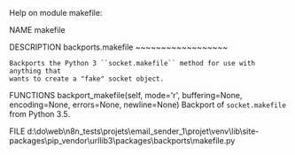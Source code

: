 Help on module makefile:

NAME
    makefile

DESCRIPTION
    backports.makefile
    ~~~~~~~~~~~~~~~~~~

    Backports the Python 3 ``socket.makefile`` method for use with anything that
    wants to create a "fake" socket object.

FUNCTIONS
    backport_makefile(self, mode='r', buffering=None, encoding=None, errors=None, newline=None)
        Backport of ``socket.makefile`` from Python 3.5.

FILE
    d:\do\web\n8n_tests\projets\email_sender_1\projet\venv\lib\site-packages\pip\_vendor\urllib3\packages\backports\makefile.py


